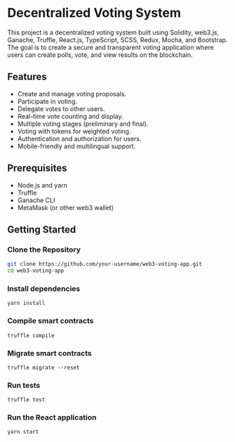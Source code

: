 # Decentralized Voting System

This project is a decentralized voting system built using Solidity, web3.js, Ganache, Truffle, React.js, TypeScript, SCSS, Redux, Mocha, and Bootstrap. The goal is to create a secure and transparent voting application where users can create polls, vote, and view results on the blockchain.

## Features

- Create and manage voting proposals.
- Participate in voting.
- Delegate votes to other users.
- Real-time vote counting and display.
- Multiple voting stages (preliminary and final).
- Voting with tokens for weighted voting.
- Authentication and authorization for users.
- Mobile-friendly and multilingual support.

## Prerequisites

- Node.js and yarn
- Truffle
- Ganache CLI
- MetaMask (or other web3 wallet)

## Getting Started

### Clone the Repository

```bash
git clone https://github.com/your-username/web3-voting-app.git
cd web3-voting-app
```

### Install dependencies

```
yarn install
```

### Compile smart contracts

```
truffle compile
```

### Migrate smart contracts

```
truffle migrate --reset
```

### Run tests

```
truffle test
```

### Run the React application

```
yarn start
```
